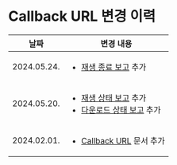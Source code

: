 # Callback URL 변경 이력

| 날짜 | 변경 내용 |
|:--:|--|
|2024.05.24.|<ul><li>[재생 종료 보고](../notify-playback-finish.md) 추가</li></ul>|
|2024.05.20.|<ul><li>[재생 상태 보고](../notifiy-playback-status.md) 추가</li><li>[다운로드 상태 보고](../notifiy-download-status.md) 추가</li></ul> |
|2024.02.01.|<ul><li>[Callback URL](../home.md) 문서 추가</li></ul> |